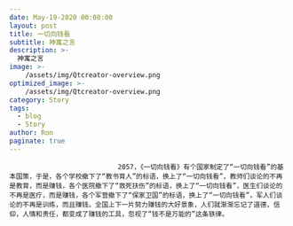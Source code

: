 ```yaml
---
date: May-19-2020 00:00:00
layout: post
title: 一切向钱看
subtitle: 神寓之言
description: >-
  神寓之言
image: >-
    /assets/img/Qtcreator-overview.png
optimized_image: >-
    /assets/img/Qtcreator-overview.png
category: Story
tags:
  - blog
  - Story
author: Ron
paginate: true
---
```


							　　2057，《一切向钱看》有个国家制定了“一切向钱看”的基本国策，于是，各个学校撤下了“教书育人”的标语，换上了“一切向钱看”，教师们谈论的不再是教育，而是赚钱，各个医院撤下了“救死扶伤”的标语，换上了“一切向钱看”，医生们谈论的不再是医疗，而是赚钱，各个军营撤下了“保家卫国”的标语，换上了“一切向钱看”，军人们谈论的不再是训练，而且赚钱。全国上下一片努力赚钱的大好景象，人们就渐渐忘记了道德，信仰，人情和责任，都变成了赚钱的工具，忽视了“钱不是万能的”这条铁律。
							
							
						